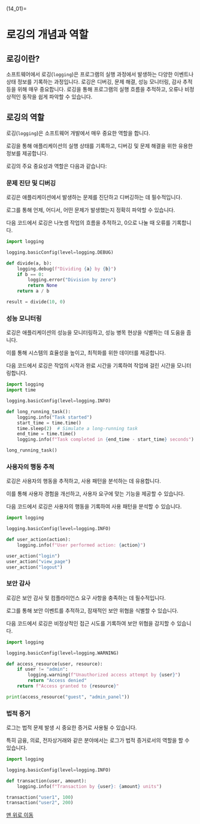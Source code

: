 (14_01)=
# 로깅의 개념과 역할

## 로깅이란?

소프트웨어에서 로깅(`logging`)은 프로그램의 실행 과정에서 발생하는 다양한 이벤트나 상태 정보를 기록하는 과정입니다. 로깅은 디버깅, 문제 해결, 성능 모니터링, 감사 추적 등을 위해 매우 중요합니다. 로깅을 통해 프로그램의 실행 흐름을 추적하고, 오류나 비정상적인 동작을 쉽게 파악할 수 있습니다.


## 로깅의 역할

로깅(`logging`)은 소프트웨어 개발에서 매우 중요한 역할을 합니다. 

로깅을 통해 애플리케이션의 실행 상태를 기록하고, 디버깅 및 문제 해결을 위한 유용한 정보를 제공합니다. 

로깅의 주요 중요성과 역할은 다음과 같습니다:

### 문제 진단 및 디버깅

로깅은 애플리케이션에서 발생하는 문제를 진단하고 디버깅하는 데 필수적입니다. 

로그를 통해 언제, 어디서, 어떤 문제가 발생했는지 정확히 파악할 수 있습니다.

다음 코드에서 로깅은 나눗셈 작업의 흐름을 추적하고, 0으로 나눌 때 오류를 기록합니다.

```python
import logging

logging.basicConfig(level=logging.DEBUG)

def divide(a, b):
    logging.debug(f"Dividing {a} by {b}")
    if b == 0:
        logging.error("Division by zero")
        return None
    return a / b

result = divide(10, 0)
```

### 성능 모니터링

로깅은 애플리케이션의 성능을 모니터링하고, 성능 병목 현상을 식별하는 데 도움을 줍니다. 

이를 통해 시스템의 효율성을 높이고, 최적화를 위한 데이터를 제공합니다.

다음 코드에서 로깅은 작업의 시작과 완료 시간을 기록하여 작업에 걸린 시간을 모니터링합니다.

```python
import logging
import time

logging.basicConfig(level=logging.INFO)

def long_running_task():
    logging.info("Task started")
    start_time = time.time()
    time.sleep(2)  # Simulate a long-running task
    end_time = time.time()
    logging.info(f"Task completed in {end_time - start_time} seconds")

long_running_task()
```

### 사용자의 행동 추적

로깅은 사용자의 행동을 추적하고, 사용 패턴을 분석하는 데 유용합니다. 

이를 통해 사용자 경험을 개선하고, 사용자 요구에 맞는 기능을 제공할 수 있습니다.

다음 코드에서 로깅은 사용자의 행동을 기록하여 사용 패턴을 분석할 수 있습니다.

```python
import logging

logging.basicConfig(level=logging.INFO)

def user_action(action):
    logging.info(f"User performed action: {action}")

user_action("login")
user_action("view_page")
user_action("logout")
```

### 보안 감사

로깅은 보안 감사 및 컴플라이언스 요구 사항을 충족하는 데 필수적입니다. 

로그를 통해 보안 이벤트를 추적하고, 잠재적인 보안 위협을 식별할 수 있습니다.

다음 코드에서 로깅은 비정상적인 접근 시도를 기록하여 보안 위협을 감지할 수 있습니다.

```python
import logging

logging.basicConfig(level=logging.WARNING)

def access_resource(user, resource):
    if user != "admin":
        logging.warning(f"Unauthorized access attempt by {user}")
        return "Access denied"
    return f"Access granted to {resource}"

print(access_resource("guest", "admin_panel"))
```

### 법적 증거

로그는 법적 문제 발생 시 중요한 증거로 사용될 수 있습니다. 

특히 금융, 의료, 전자상거래와 같은 분야에서는 로그가 법적 증거로서의 역할을 할 수 있습니다.

```python
import logging

logging.basicConfig(level=logging.INFO)

def transaction(user, amount):
    logging.info(f"Transaction by {user}: {amount} units")

transaction("user1", 100)
transaction("user2", 200)
```

[맨 위로 이동](14_01)

